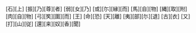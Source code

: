 [石][上] [振][乃][尊][者] [弱][女][乃] [或][尓][縁][而] [馬][自][物] [縄][取][附] [肉][自][物] [弓][笶][圍][而] [王] [命][恐] [天][離] [夷][部][尓][退] [古][衣] [又][打][山][従] [還][来][奴][香][聞]
